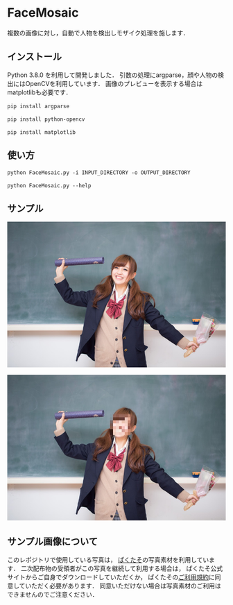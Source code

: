 # FaceMosaic

複数の画像に対し，自動で人物を検出しモザイク処理を施します．

## インストール

Python 3.8.0 を利用して開発しました．
引数の処理にargparse，顔や人物の検出にはOpenCVを利用しています．
画像のプレビューを表示する場合はmatplotlibも必要です．

```
pip install argparse
```

```
pip install python-opencv
```

```
pip install matplotlib
```

## 使い方

```
python FaceMosaic.py -i INPUT_DIRECTORY -o OUTPUT_DIRECTORY
```

```
python FaceMosaic.py --help
```

## サンプル

![元画像](sample/woman.jpg)

![モザイク画像](output/mosaic_woman.jpg)

## サンプル画像について

このレポジトリで使用している写真は，
[ぱくたそ](www.pakutaso.com)の写真素材を利用しています．
二次配布物の受領者がこの写真を継続して利用する場合は，
ぱくたそ公式サイトからご自身でダウンロードしていただくか，
ぱくたその[ご利用規約](www.pakutaso.com/userpolicy.html)に同意していただく必要があります．
同意いただけない場合は写真素材のご利用はできませんのでご注意ください．
